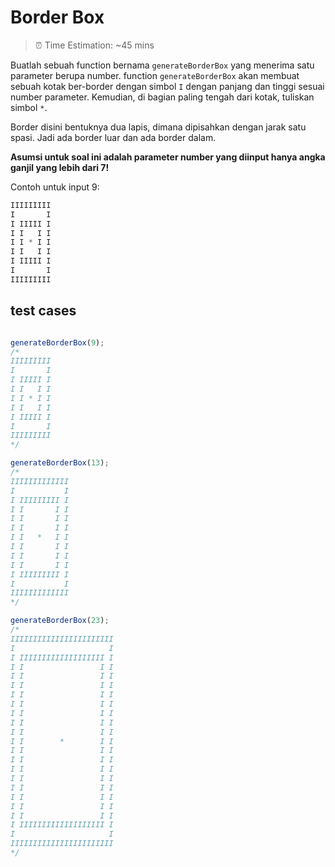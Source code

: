 # Border Box

> ⏰ Time Estimation: ~45 mins

Buatlah sebuah function bernama `generateBorderBox` yang menerima satu parameter berupa number. function `generateBorderBox` akan membuat sebuah kotak ber-border dengan simbol `I` dengan panjang dan tinggi sesuai number parameter. Kemudian, di bagian paling tengah dari kotak, tuliskan simbol `*`.

Border disini bentuknya dua lapis, dimana dipisahkan dengan jarak satu spasi. Jadi ada border luar dan ada border dalam.

**Asumsi untuk soal ini adalah parameter number yang diinput hanya angka ganjil yang lebih dari 7!**

Contoh untuk input 9:

```javascript
IIIIIIIII
I       I
I IIIII I
I I   I I
I I * I I
I I   I I
I IIIII I
I       I
IIIIIIIII
```

## test cases

```javascript

generateBorderBox(9);
/*
IIIIIIIII
I       I
I IIIII I
I I   I I
I I * I I
I I   I I
I IIIII I
I       I
IIIIIIIII
*/

generateBorderBox(13);
/*
IIIIIIIIIIIII
I           I
I IIIIIIIII I
I I       I I
I I       I I
I I       I I
I I   *   I I
I I       I I
I I       I I
I I       I I
I IIIIIIIII I
I           I
IIIIIIIIIIIII
*/

generateBorderBox(23);
/*
IIIIIIIIIIIIIIIIIIIIIII
I                     I
I IIIIIIIIIIIIIIIIIII I
I I                 I I
I I                 I I
I I                 I I
I I                 I I
I I                 I I
I I                 I I
I I                 I I
I I                 I I
I I        *        I I
I I                 I I
I I                 I I
I I                 I I
I I                 I I
I I                 I I
I I                 I I
I I                 I I
I I                 I I
I IIIIIIIIIIIIIIIIIII I
I                     I
IIIIIIIIIIIIIIIIIIIIIII
*/
```
